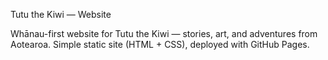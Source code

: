 Tutu the Kiwi — Website

Whānau-first website for Tutu the Kiwi — stories, art, and adventures from Aotearoa.
Simple static site (HTML + CSS), deployed with GitHub Pages.
